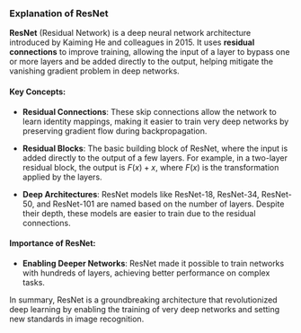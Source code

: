 ### Explanation of ResNet

**ResNet** (Residual Network) is a deep neural network architecture introduced by Kaiming He and colleagues in 2015. It uses **residual connections** to improve training, allowing the input of a layer to bypass one or more layers and be added directly to the output, helping mitigate the vanishing gradient problem in deep networks.

#### Key Concepts:

- **Residual Connections**: These skip connections allow the network to learn identity mappings, making it easier to train very deep networks by preserving gradient flow during backpropagation.

- **Residual Blocks**: The basic building block of ResNet, where the input is added directly to the output of a few layers. For example, in a two-layer residual block, the output is $F(x) + x$, where $F(x)$ is the transformation applied by the layers.

- **Deep Architectures**: ResNet models like ResNet-18, ResNet-34, ResNet-50, and ResNet-101 are named based on the number of layers. Despite their depth, these models are easier to train due to the residual connections.

#### Importance of ResNet:

- **Enabling Deeper Networks**: ResNet made it possible to train networks with hundreds of layers, achieving better performance on complex tasks.

In summary, ResNet is a groundbreaking architecture that revolutionized deep learning by enabling the training of very deep networks and setting new standards in image recognition.


